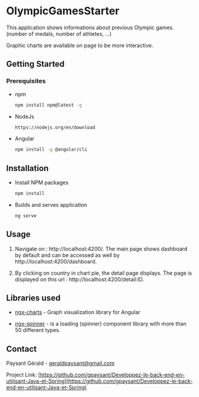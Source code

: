 # OlympicGamesStarter

This application shows informations about previous Olympic games. (number of medals, number of athletes, ...)

Graphic charts are available on page to be more interactive.

## Getting Started

### Prerequisites

* npm
  ```sh
  npm install npm@latest -g
  ```
* NodeJs
  ```sh
  https://nodejs.org/en/download
  ```
* Angular
  ```sh
  npm install -g @angular/cli
  ```
  
## Installation

 
* Install NPM packages
  ```sh
  npm install
  ```
 
* Builds and serves application
  ```sh
  ng serve
  ```

## Usage

1. Navigate on : http://localhost:4200/. The main page shows dashboard by default and can be accessed as well by http://localhost:4200/dashboard.

2. By clicking on country in chart pie, the detail page displays. The page is displayed on this url : http://localhost:4200/detail:ID.

## Libraries used

* [ngx-charts](https://www.npmjs.com/package/@swimlane/ngx-charts) - Graph visualization library for Angular

* [ngx-spinner](https://www.npmjs.com/package/ngx-spinner) -  is a loading (spinner) component library with more than 50 different types. 


<!-- CONTACT -->
## Contact

Paysant Gérald - geraldpaysant@gmail.com

Project Link: [https://github.com/gpaysant/Developpez-le-back-end-en-utilisant-Java-et-Spring](https://github.com/gpaysant/Developpez-le-back-end-en-utilisant-Java-et-Spring)
